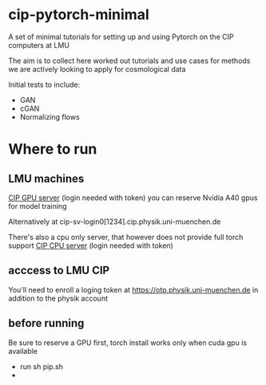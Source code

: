 # cip-pytorch-minimal
A set of minimal tutorials for setting up and using Pytorch on the CIP computers at LMU

The aim is to collect here worked out tutorials and use cases for methods we are actively looking to apply for cosmological data

Initial tests to include:

* GAN
* cGAN
* Normalizing flows

# Where to run
## LMU machines
[CIP GPU server](https://workshop.physik.uni-muenchen.de/hub/spawn) (login needed with token) 
 you can reserve Nvidia A40 gpus for model training
 
 Alternatively at cip-sv-login0[1234].cip.physik.uni-muenchen.de

There's also a cpu only server, that however does not provide full torch support [CIP CPU server](https://jupyter.physik.uni-muenchen.de/hub/spawn) (login needed with token)

## acccess to LMU CIP

You'll need to enroll a loging token at https://otp.physik.uni-muenchen.de in addition to the physik account

## before running 
Be sure to reserve a GPU first, torch install works only when cuda gpu is available
* run sh pip.sh
* 


